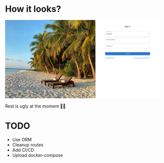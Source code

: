 # How it looks?

![Demo Image](./images/landing.png)

Rest is ugly at the moment 😵‍💫

# TODO

- Use ORM
- Cleanup routes
- Add CI/CD
- Upload docker-compose